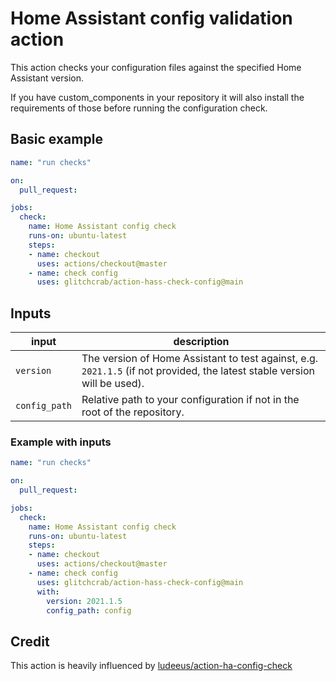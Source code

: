 # Home Assistant config validation action

This action checks your configuration files against the specified Home Assistant version.

If you have custom_components in your repository it will also install the requirements of those before running the configuration check.

## Basic example

```yaml
name: "run checks"

on:
  pull_request:

jobs:
  check:
    name: Home Assistant config check
    runs-on: ubuntu-latest
    steps:
    - name: checkout
      uses: actions/checkout@master
    - name: check config
      uses: glitchcrab/action-hass-check-config@main
```

## Inputs

input | description
-- | --
`version` | The version of Home Assistant to test against, e.g. `2021.1.5` (if not provided, the latest stable version will be used).
`config_path` | Relative path to your configuration if not in the root of the repository.

### Example with inputs

```yaml
name: "run checks"

on:
  pull_request:

jobs:
  check:
    name: Home Assistant config check
    runs-on: ubuntu-latest
    steps:
    - name: checkout
      uses: actions/checkout@master
    - name: check config
      uses: glitchcrab/action-hass-check-config@main
      with:
        version: 2021.1.5
        config_path: config
```

## Credit

This action is heavily influenced by [ludeeus/action-ha-config-check](https://github.com/ludeeus/action-ha-config-check/)

